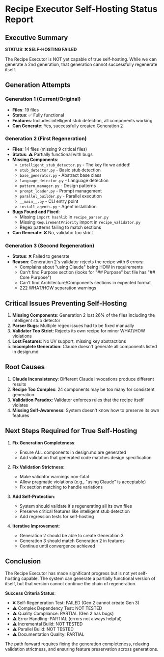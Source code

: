 # Recipe Executor Self-Hosting Status Report

## Executive Summary

**STATUS: ❌ SELF-HOSTING FAILED**

The Recipe Executor is NOT yet capable of true self-hosting. While we can generate a 2nd generation, that generation cannot successfully regenerate itself.

## Generation Attempts

### Generation 1 (Current/Original)
- **Files**: 19 files
- **Status**: ✅ Fully functional
- **Features**: Includes intelligent stub detection, all components working
- **Can Generate**: Yes, successfully created Generation 2

### Generation 2 (First Regeneration)
- **Files**: 14 files (missing 9 critical files)
- **Status**: ⚠️ Partially functional with bugs
- **Missing Components**:
  - `intelligent_stub_detector.py` - The key fix we added!
  - `stub_detector.py` - Basic stub detection
  - `base_generator.py` - Abstract base class
  - `language_detector.py` - Language detection
  - `pattern_manager.py` - Design patterns
  - `prompt_loader.py` - Prompt management
  - `parallel_builder.py` - Parallel execution
  - `__main__.py` - CLI entry point
  - `install_agents.py` - Agent installation
- **Bugs Found and Fixed**:
  - Missing `import hashlib` in `recipe_parser.py`
  - Missing `RequirementPriority` import in `recipe_validator.py`
  - Regex patterns failing to match sections
- **Can Generate**: ❌ No, validator too strict

### Generation 3 (Second Regeneration)
- **Status**: ❌ Failed to generate
- **Reason**: Generation 2's validator rejects the recipe with 6 errors:
  - Complains about "using Claude" being HOW in requirements
  - Can't find Purpose section (looks for "## Purpose" but file has "## Core Purpose")
  - Can't find Architecture/Components sections in expected format
  - 222 WHAT/HOW separation warnings

## Critical Issues Preventing Self-Hosting

1. **Missing Components**: Generation 2 lost 26% of the files including the intelligent stub detector
2. **Parser Bugs**: Multiple regex issues had to be fixed manually
3. **Validator Too Strict**: Rejects its own recipe for minor WHAT/HOW violations
4. **Lost Features**: No UV support, missing key abstractions
5. **Incomplete Generation**: Claude doesn't generate all components listed in design.md

## Root Causes

1. **Claude Inconsistency**: Different Claude invocations produce different results
2. **Recipe Too Complex**: 24 components may be too many for consistent generation
3. **Validation Paradox**: Validator enforces rules that the recipe itself violates
4. **Missing Self-Awareness**: System doesn't know how to preserve its own features

## Next Steps Required for True Self-Hosting

1. **Fix Generation Completeness**:
   - Ensure ALL components in design.md are generated
   - Add validation that generated code matches design specification

2. **Fix Validation Strictness**:
   - Make validator warnings non-fatal
   - Allow pragmatic violations (e.g., "using Claude" is acceptable)
   - Fix section matching to handle variations

3. **Add Self-Protection**:
   - System should validate it's regenerating all its own files
   - Preserve critical features like intelligent stub detection
   - Add regression tests for self-hosting

4. **Iterative Improvement**:
   - Generation 2 should be able to create Generation 3
   - Generation 3 should match Generation 2 in features
   - Continue until convergence achieved

## Conclusion

The Recipe Executor has made significant progress but is not yet self-hosting capable. The system can generate a partially functional version of itself, but that version cannot continue the chain of regeneration. 

**Success Criteria Status**:
- ❌ Self-Regeneration Test: FAILED (Gen 2 cannot create Gen 3)
- ⚠️ Complex Dependency Test: NOT TESTED
- ⚠️ Quality Compliance: PARTIAL (Gen 2 has bugs)
- ⚠️ Error Handling: PARTIAL (errors not always helpful)
- ⚠️ Incremental Build: NOT TESTED
- ⚠️ Parallel Build: NOT TESTED
- ⚠️ Documentation Quality: PARTIAL

The path forward requires fixing the generation completeness, relaxing validation strictness, and ensuring feature preservation across generations.